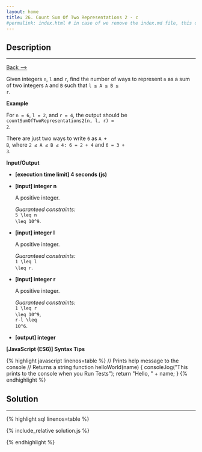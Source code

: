 ```yaml
---
layout: home
title: 26. Count Sum Of Two Representations 2 - c
#permalink: index.html # in case of we remove the index.md file, this doc will be the index page
---
```


<div class="row">
<div class="columnStmt" markdown="1">

## Description

---

[Back --> ](../README.md)

Given integers <code>n</code>, <code>l</code> and <code>r</code>, find the number of ways to represent <code>n</code> as a sum of two integers <code>A</code> and <code>B</code> such that <code>l ≤ A ≤ B ≤ r</code>.

**Example**

For <code>n = 6</code>, <code>l = 2</code>, and <code>r = 4</code>, the output should be
<code>countSumOfTwoRepresentations2(n, l, r) = 2</code>.

There are just two ways to write <code>6</code> as <code>A + B</code>, where <code>2 ≤ A ≤ B ≤ 4: 6 = 2 + 4</code> and <code>6 = 3 + 3</code>.

**Input/Output**

- **[execution time limit] 4 seconds (js)**

- **[input] integer n**

  A positive integer.

  _Guaranteed constraints:_<br>
  <code type='math/tex'>5 \leq n \leq 10^9</code>.

- **[input] integer l**

  A positive integer.

  _Guaranteed constraints:_<br>
  <code type='math/tex'>1 \leq l \leq r</code>.

- **[input] integer r**

  A positive integer.

  _Guaranteed constraints:_<br>
  <code type='math/tex'>1 \leq r \leq 10^9</code>,<br>
  <code type='math/tex'>r-l \leq 10^6</code>.

- **[output] integer**

**[JavaScript (ES6)] Syntax Tips**

{% highlight javascript linenos=table %}
// Prints help message to the console
// Returns a string
function helloWorld(name) {
console.log("This prints to the console when you Run Tests");
return "Hello, " + name;
}
{% endhighlight %}

</div>
<div class="columnSol" markdown="1">

## Solution

---

{% highlight sql linenos=table %}

{% include_relative solution.js %}

{% endhighlight %}

</div>
</div>
